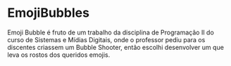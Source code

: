 # EmojiBubbles

Emoji Bubble é fruto de um trabalho da disciplina de Programação II do curso de Sistemas e Mídias Digitais, onde o professor pediu para os discentes criassem um Bubble Shooter, então escolhi desenvolver um que leva os rostos dos queridos emojis.
